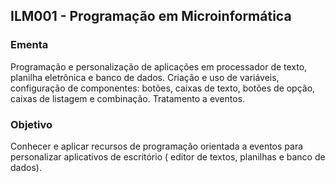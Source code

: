## ILM001 - Programação em Microinformática

### Ementa
Programação e personalização de aplicações em processador de texto, planilha eletrônica e banco de dados. Criação e uso de variáveis, configuração de componentes: botões, caixas de texto, botões de opção, caixas de listagem e combinação. Tratamento a eventos.
### Objetivo
Conhecer e aplicar recursos de programação orientada a eventos para personalizar aplicativos de escritório ( editor de textos, planilhas e banco de dados).
